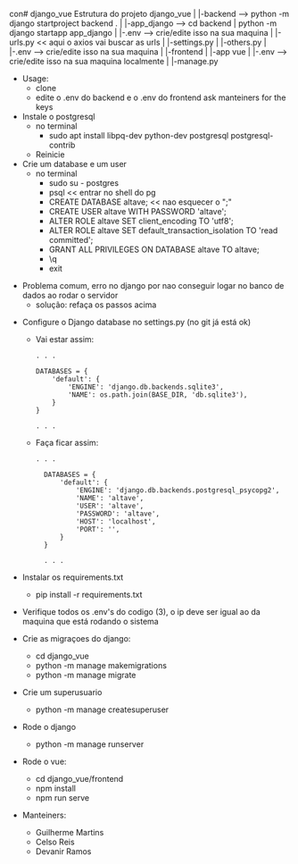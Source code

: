 con# django_vue
    Estrutura do projeto
        django_vue
            |
            |-backend --> python -m django startproject backend .
            |   |-app_django --> cd backend | python -m django startapp app_django
            |       |-.env --> crie/edite isso na sua maquina
            |   |-urls.py << aqui o axios vai buscar as urls
            |   |-settings.py
            |   |-others.py
            |   |-.env --> crie/edite isso na sua maquina
            |
            |-frontend
            |   |-app vue
            |      |-.env --> crie/edite isso na sua maquina localmente
            |
            |-manage.py
    
* Usage:
    - clone
    - edite o .env do backend e o .env do frontend ask manteiners for the keys
* Instale o postgresql
    - no terminal
      * sudo apt install libpq-dev python-dev postgresql postgresql-contrib
    - Reinicie    
* Crie um database e um user
    - no terminal
      * sudo su - postgres
      * psql  << entrar no shell do pg
      * CREATE DATABASE altave;  << nao esquecer o ";"
      * CREATE USER  altave WITH PASSWORD 'altave';
      * ALTER ROLE altave SET client_encoding TO 'utf8';
      * ALTER ROLE altave SET default_transaction_isolation TO 'read committed';
      * GRANT ALL PRIVILEGES ON DATABASE altave TO altave;
      * \q
      * exit
- Problema comum, erro no django por nao conseguir logar  no banco de dados ao rodar o servidor
  - solução: refaça os passos acima
  
* Configure o Django database no settings.py (no git já está ok)
    - Vai estar assim:
      
          . . .
          
          DATABASES = {
              'default': {
                  'ENGINE': 'django.db.backends.sqlite3',
                  'NAME': os.path.join(BASE_DIR, 'db.sqlite3'),
              }
          }
          
          . . .
    - Faça ficar assim:
      
          . . .
            
            DATABASES = {
                'default': {
                    'ENGINE': 'django.db.backends.postgresql_psycopg2',
                    'NAME': 'altave',
                    'USER': 'altave',
                    'PASSWORD': 'altave',
                    'HOST': 'localhost',
                    'PORT': '',
                }
            }
            
            . . .

* Instalar os requirements.txt 
    - pip install -r requirements.txt

* Verifique todos os .env's do codigo (3), o ip deve ser igual ao da maquina que está rodando o sistema

* Crie as migraçoes do django:
    - cd django_vue 
    - python -m manage makemigrations
    - python -m manage migrate

* Crie um superusuario
    - python -m manage createsuperuser

* Rode o django
  - python -m manage runserver

* Rode o vue:
  - cd django_vue/frontend
  - npm install  
  - npm run serve
    
* Manteiners:
    - Guilherme Martins
    - Celso Reis
    - Devanir Ramos